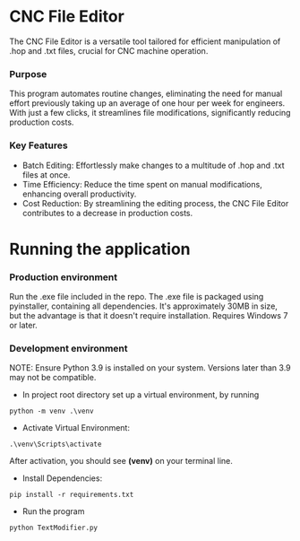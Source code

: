 # CNC File Editor
The CNC File Editor is a versatile tool tailored for efficient 
manipulation of .hop and .txt files, crucial for CNC machine 
operation.

### Purpose
This program automates routine changes, eliminating the need for
manual effort previously taking up an average of one hour per 
week for engineers. With just a few clicks, it streamlines file 
modifications, significantly reducing production costs.

### Key Features
- Batch Editing: Effortlessly make changes to a multitude of .hop and .txt files at once.
- Time Efficiency: Reduce the time spent on manual modifications, enhancing overall productivity.
- Cost Reduction: By streamlining the editing process, the CNC File Editor contributes to a decrease in production costs.

# Running the application
### Production environment

Run the .exe file included in the repo. The .exe file is packaged using pyinstaller, containing all dependencies. 
It's approximately 30MB in size, but the advantage is that it doesn't require installation. Requires Windows 7 or later.

### Development environment
NOTE: Ensure Python 3.9 is installed on your system. Versions later than 3.9 may not be compatible.
- In project root directory set up a virtual environment, by running
```commandline
python -m venv .\venv
```
- Activate Virtual Environment:
```commandline
.\venv\Scripts\activate
```
After activation, you should see **(venv)** on your terminal line.
- Install Dependencies:
```commandline
pip install -r requirements.txt
```
- Run the program
```commandline
python TextModifier.py
```